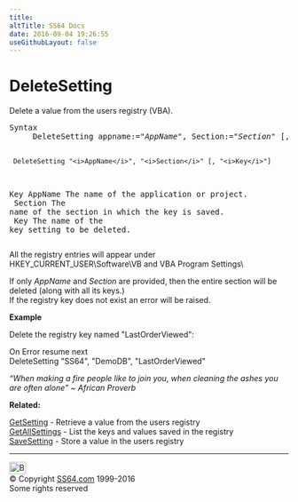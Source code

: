 ```yaml
---
title:
altTitle: SS64 Docs
date: 2016-09-04 19:26:55
useGithubLayout: false
---
```

<!-- #BeginLibraryItem "/Library/head_access.lbi" --><!-- #EndLibraryItem --><h1>DeleteSetting</h1>
<p> Delete a value from the users registry (VBA).</p>
<pre>Syntax
     DeleteSetting appname:="<i>AppName</i>", Section:="<i>Section</i>" [, Key:="<i>Key</i>"]

     DeleteSetting "<i>AppName</i>", "<i>Section</i>" [, "<i>Key</i>"]
      
Key
   AppName  The name of the application or project.
<br>   Section  The name of the section in which the key is saved.
<br>   Key      The name of the key setting to be deleted.<br></pre>
<p>All the registry entries will appear under <span class="code">HKEY_CURRENT_USER\Software\VB and VBA Program Settings\</span></p>
<p>If only <i>AppName</i> and <i>Section</i> are provided, then the entire section will be deleted (along with all its keys.) <br>
If the registry key does not exist an error will be raised.
</p>
<p><b>Example</b></p>
<p>Delete the registry key named "LastOrderViewed":</p>
<p class="code">On Error resume next<br>
DeleteSetting "SS64", "DemoDB", "LastOrderViewed"</p>
<p class="quote"><i>“When making a fire people like to join you, when cleaning the ashes you are often alone” ~ African Proverb</i></p>
<p><b>Related:</b></p>
<p><a href="getsetting.html">GetSetting</a> - Retrieve a value from the users registry<br>
<a href="getallsettings.html">GetAllSettings</a> - List the keys and values saved in the registry<br>
<a href="savesetting.html">SaveSetting</a> - Store a value in the users registry</p><!-- #BeginLibraryItem "/Library/foot_access.lbi" --><p>
<!-- access -->

<hr>
<div id="bl" class="footer"><a href="deletesetting.html#"><img src="../images/top.png" width="30" height="22" alt="Back to the Top"></a></div>
<div id="br" class="footer, tagline">© Copyright <a href="../index.html">SS64.com</a> 1999-2016<br>
Some rights reserved</div><!-- #EndLibraryItem -->

